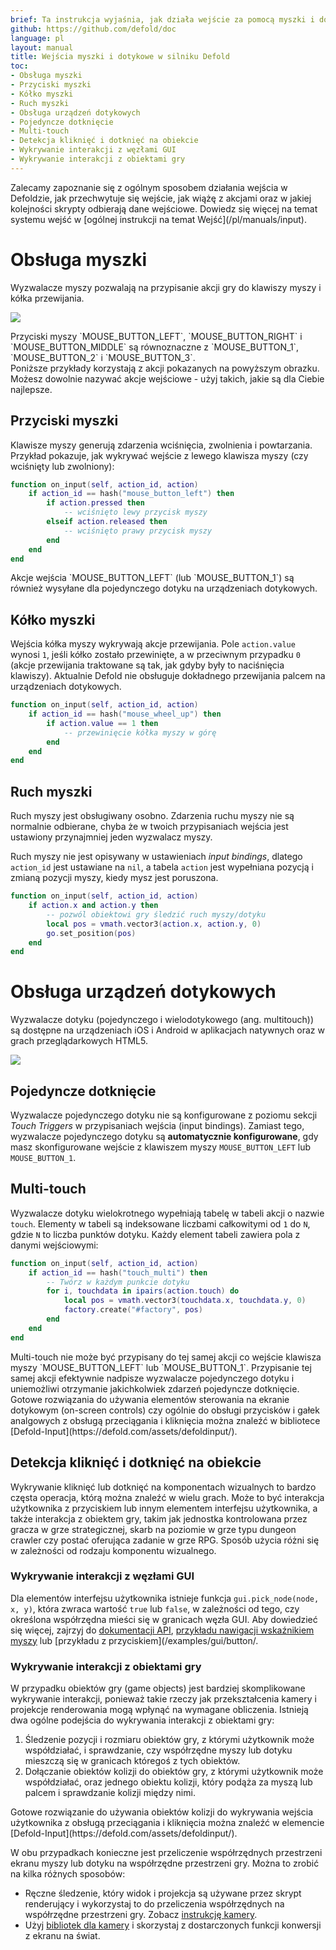 ```yaml
---
brief: Ta instrukcja wyjaśnia, jak działa wejście za pomocą myszki i dotyku na urządzeniach dotykowych w silniku Defold.
github: https://github.com/defold/doc
language: pl
layout: manual
title: Wejścia myszki i dotykowe w silniku Defold
toc:
- Obsługa myszki
- Przyciski myszki
- Kółko myszki
- Ruch myszki
- Obsługa urządzeń dotykowych
- Pojedyncze dotknięcie
- Multi-touch
- Detekcja kliknięć i dotknięć na obiekcie
- Wykrywanie interakcji z węzłami GUI
- Wykrywanie interakcji z obiektami gry
---
```


<div class='sidenote' markdown='1'>
Zalecamy zapoznanie się z ogólnym sposobem działania wejścia w Defoldzie, jak przechwytuje się wejście, jak wiążę z akcjami oraz w jakiej kolejności skrypty odbierają dane wejściowe. Dowiedz się więcej na temat systemu wejść w [ogólnej instrukcji na temat Wejść](/pl/manuals/input).
</div>

# Obsługa myszki

Wyzwalacze myszy pozwalają na przypisanie akcji gry do klawiszy myszy i kółka przewijania.

![](/manuals/images/input/mouse_bindings.png)

<div class='sidenote' markdown='1'>
Przyciski myszy `MOUSE_BUTTON_LEFT`, `MOUSE_BUTTON_RIGHT` i `MOUSE_BUTTON_MIDDLE` są równoznaczne z `MOUSE_BUTTON_1`, `MOUSE_BUTTON_2` i `MOUSE_BUTTON_3`.
</div>

<div class='important' markdown='1'>
Poniższe przykłady korzystają z akcji pokazanych na powyższym obrazku. Możesz dowolnie nazywać akcje wejściowe - użyj takich, jakie są dla Ciebie najlepsze.
</div>

## Przyciski myszki

Klawisze myszy generują zdarzenia wciśnięcia, zwolnienia i powtarzania. Przykład pokazuje, jak wykrywać wejście z lewego klawisza myszy (czy wciśnięty lub zwolniony):

```lua
function on_input(self, action_id, action)
    if action_id == hash("mouse_button_left") then
        if action.pressed then
            -- wciśnięto lewy przycisk myszy
        elseif action.released then
            -- wciśnięto prawy przycisk myszy
        end
    end
end
```

<div class='important' markdown='1'>
Akcje wejścia `MOUSE_BUTTON_LEFT` (lub `MOUSE_BUTTON_1`) są również wysyłane dla pojedynczego dotyku na urządzeniach dotykowych.
</div>

## Kółko myszki

Wejścia kółka myszy wykrywają akcje przewijania. Pole `action.value` wynosi `1`, jeśli kółko zostało przewinięte, a w przeciwnym przypadku `0` (akcje przewijania traktowane są tak, jak gdyby były to naciśnięcia klawiszy). Aktualnie Defold nie obsługuje dokładnego przewijania palcem na urządzeniach dotykowych.

```lua
function on_input(self, action_id, action)
    if action_id == hash("mouse_wheel_up") then
        if action.value == 1 then
            -- przewinięcie kółka myszy w górę
        end
    end
end
```

## Ruch myszki

Ruch myszy jest obsługiwany osobno. Zdarzenia ruchu myszy nie są normalnie odbierane, chyba że w twoich przypisaniach wejścia jest ustawiony przynajmniej jeden wyzwalacz myszy.

Ruch myszy nie jest opisywany w ustawieniach *input bindings*, dlatego `action_id` jest ustawiane na `nil`, a tabela `action` jest wypełniana pozycją i zmianą pozycji myszy, kiedy mysz jest poruszona.

```lua
function on_input(self, action_id, action)
    if action.x and action.y then
        -- pozwól obiektowi gry śledzić ruch myszy/dotyku
        local pos = vmath.vector3(action.x, action.y, 0)
        go.set_position(pos)
    end
end
```

# Obsługa urządzeń dotykowych

Wyzwalacze dotyku (pojedynczego i wielodotykowego (ang. multitouch)) są dostępne na urządzeniach iOS i Android w aplikacjach natywnych oraz w grach przeglądarkowych HTML5.

![](/manuals/images/input/touch_bindings.png)

## Pojedyncze dotknięcie

Wyzwalacze pojedynczego dotyku nie są konfigurowane z poziomu sekcji *Touch Triggers* w przypisaniach wejścia (input bindings). Zamiast tego, wyzwalacze pojedynczego dotyku są **automatycznie konfigurowane**, gdy masz skonfigurowane wejście z klawiszem myszy `MOUSE_BUTTON_LEFT` lub `MOUSE_BUTTON_1`.

## Multi-touch

Wyzwalacze dotyku wielokrotnego wypełniają tabelę w tabeli akcji o nazwie `touch`. Elementy w tabeli są indeksowane liczbami całkowitymi od `1` do `N`, gdzie `N` to liczba punktów dotyku. Każdy element tabeli zawiera pola z danymi wejściowymi:

```lua
function on_input(self, action_id, action)
    if action_id == hash("touch_multi") then
        -- Twórz w każdym punkcie dotyku
        for i, touchdata in ipairs(action.touch) do
            local pos = vmath.vector3(touchdata.x, touchdata.y, 0)
            factory.create("#factory", pos)
        end
    end
end
```

<div class='important' markdown='1'>
Multi-touch nie może być przypisany do tej samej akcji co wejście klawisza myszy `MOUSE_BUTTON_LEFT` lub `MOUSE_BUTTON_1`. Przypisanie tej samej akcji efektywnie nadpisze wyzwalacze pojedynczego dotyku i uniemożliwi otrzymanie jakichkolwiek zdarzeń pojedyncze dotknięcie.
</div>

<div class='sidenote' markdown='1'>
Gotowe rozwiązania do używania elementów sterowania na ekranie dotykowym (on-screen controls) czy ogólnie do obsługi przycisków i gałek analgowych z obsługą przeciągania i kliknięcia można znaleźć w bibliotece [Defold-Input](https://defold.com/assets/defoldinput/).
</div>


## Detekcja kliknięć i dotknięć na obiekcie

Wykrywanie kliknięć lub dotknięć na komponentach wizualnych to bardzo częsta operacja, którą można znaleźć w wielu grach. Może to być interakcja użytkownika z przyciskiem lub innym elementem interfejsu użytkownika, a także interakcja z obiektem gry, takim jak jednostka kontrolowana przez gracza w grze strategicznej, skarb na poziomie w grze typu dungeon crawler czy postać oferująca zadanie w grze RPG. Sposób użycia różni się w zależności od rodzaju komponentu wizualnego.

### Wykrywanie interakcji z węzłami GUI

Dla elementów interfejsu użytkownika istnieje funkcja `gui.pick_node(node, x, y)`, która zwraca wartość `true` lub `false`, w zależności od tego, czy określona współrzędna mieści się w granicach węzła GUI. Aby dowiedzieć się więcej, zajrzyj do [dokumentacji API](/ref/gui/#gui.pick_node:node-x-y), [przykładu nawigacji wskaźnikiem myszy](/examples/gui/pointer_over/) lub [przykładu z przyciskiem](/examples/gui/button/.

### Wykrywanie interakcji z obiektami gry

W przypadku obiektów gry (game objects) jest bardziej skomplikowane wykrywanie interakcji, ponieważ takie rzeczy jak przekształcenia kamery i projekcje renderowania mogą wpłynąć na wymagane obliczenia. Istnieją dwa ogólne podejścia do wykrywania interakcji z obiektami gry:

  1. Śledzenie pozycji i rozmiaru obiektów gry, z którymi użytkownik może współdziałać, i sprawdzanie, czy współrzędne myszy lub dotyku mieszczą się w granicach któregoś z tych obiektów.
  2. Dołączanie obiektów kolizji do obiektów gry, z którymi użytkownik może współdziałać, oraz jednego obiektu kolizji, który podąża za myszą lub palcem i sprawdzanie kolizji między nimi.

<div class='sidenote' markdown='1'>
Gotowe rozwiązanie do używania obiektów kolizji do wykrywania wejścia użytkownika z obsługą przeciągania i kliknięcia można znaleźć w elemencie [Defold-Input](https://defold.com/assets/defoldinput/).
</div>

W obu przypadkach konieczne jest przeliczenie współrzędnych przestrzeni ekranu myszy lub dotyku na współrzędne przestrzeni gry. Można to zrobić na kilka różnych sposobów:

  * Ręczne śledzenie, który widok i projekcja są używane przez skrypt renderujący i wykorzystaj to do przeliczenia współrzędnych na współrzędne przestrzeni gry. Zobacz [instrukcję kamery](/pl/manuals/camera/#converting-mouse-to-world-coordinates).
  * Użyj [bibliotek dla kamery](/pl/manuals/camera/#third-party-camera-solutions) i skorzystaj z dostarczonych funkcji konwersji z ekranu na świat.